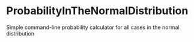 # ProbabilityInTheNormalDistribution
Simple command-line probability calculator for all cases in the normal distribution
